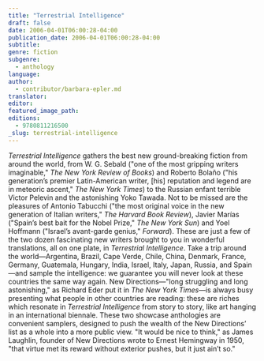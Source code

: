 ```yaml
---
title: "Terrestrial Intelligence"
draft: false
date: 2006-04-01T06:00:28-04:00
publication_date: 2006-04-01T06:00:28-04:00
subtitle:
genre: fiction
subgenre:
  - anthology
language:
author:
  - contributor/barbara-epler.md
translator:
editor:
featured_image_path:
editions:
  - 9780811216500
_slug: terrestrial-intelligence
---
```


_Terrestrial Intelligence_ gathers the best new ground-breaking fiction from around the world, from W. G. Sebald ("one of the most gripping writers imaginable," _The New York Review of Books_) and Roberto Bolaño ("his generation’s premier Latin-American writer, [his] reputation and legend are in meteoric ascent," _The New York Times_) to the Russian enfant terrible Victor Pelevin and the astonishing Yoko Tawada. Not to be missed are the pleasures of Antonio Tabucchi ("the most original voice in the new generation of Italian writers," _The Harvard Book Review_), Javier Marías ("Spain’s best bait for the Nobel Prize," _The New York Sun_) and Yoel Hoffmann ("Israel’s avant-garde genius," _Forward_). These are just a few of the two dozen fascinating new writers brought to you in wonderful translations, all on one plate, in _Terrestrial Intelligence_. Take a trip around the world—Argentina, Brazil, Cape Verde, Chile, China, Denmark, France, Germany, Guatemala, Hungary, India, Israel, Italy, Japan, Russia, and Spain—and sample the intelligence: we guarantee you will never look at these countries the same way again. New Directions—"long struggling and long astonishing," as Richard Eder put it in _The New York Times_—is always busy presenting what people in other countries are reading: these are riches which resonate in _Terrestrial Intelligence_ from story to story, like art hanging in an international biennale. These two showcase anthologies are convenient samplers, designed to push the wealth of the New Directions’ list as a whole into a more public view. "It would be nice to think," as James Laughlin, founder of New Directions wrote to Ernest Hemingway in 1950, "that virtue met its reward without exterior pushes, but it just ain’t so."

